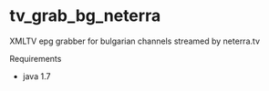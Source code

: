 tv_grab_bg_neterra
==================

XMLTV epg grabber for bulgarian channels streamed by neterra.tv

Requirements
- java 1.7
